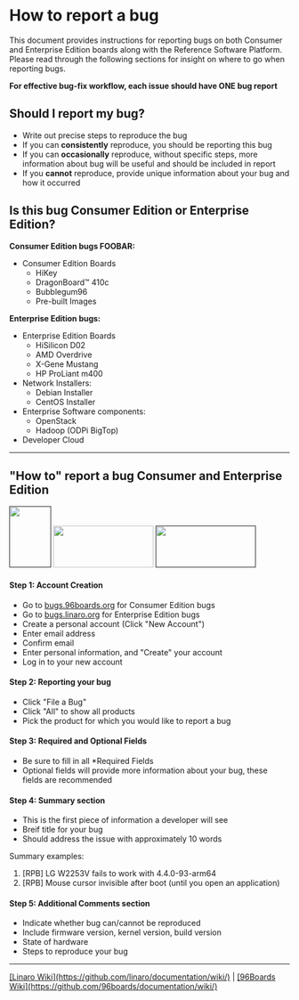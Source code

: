 # How to report a bug

This document provides instructions for reporting bugs on both Consumer and Enterprise Edition boards along with
the Reference Software Platform. Please read through the following sections for insight on where to go when reporting bugs.

**For effective bug-fix workflow, each issue should have ONE bug report**

## Should I report my bug?

- Write out precise steps to reproduce the bug
- If you can **consistently** reproduce, you should be reporting this bug
- If you can **occasionally** reproduce, without specific steps, more information about bug will be useful and should be included in report
- If you **cannot** reproduce, provide unique information about your bug and how it occurred

## Is this bug Consumer Edition or Enterprise Edition?

**Consumer Edition bugs FOOBAR:**

- Consumer Edition Boards
   - HiKey
   - DragonBoard™ 410c
   - Bubblegum96
   - Pre-built Images

**Enterprise Edition bugs:**

- Enterprise Edition Boards
   - HiSilicon D02
   - AMD Overdrive
   - X-Gene Mustang
   - HP ProLiant m400
- Network Installers:
   - Debian Installer
   - CentOS Installer
- Enterprise Software components:
   - OpenStack
   - Hadoop (ODPi BigTop)
- Developer Cloud

***

## "How to" report a bug Consumer and Enterprise Edition

<a href="" target="_blank"><img src="http://i.imgur.com/qPhRqX1.png" data-canonical-src="http://i.imgur.com/qPhRqX1.png" width="75" height="110" /></a>
<a href="https://www.96boards.org/products/ce/" target="_blank"><img src="http://i.imgur.com/QEilCHZ.png" data-canonical-src="http://i.imgur.com/QEilCHZ.png" width="180" height="75" /></a>
<a href="" target="_blank"><img src="http://i.imgur.com/DLgo1qU.png" data-canonical-src="http://i.imgur.com/DLgo1qU.png" width="180" height="75" /></a>

#### Step 1: Account Creation

- Go to <a href="http://bugs.96boards.org" target="_blank">bugs.96boards.org</a> for Consumer Edition bugs
- Go to <a href="http://bugs.linaro.org" target="_blank">bugs.linaro.org</a> for Enterprise Edition bugs
- Create a personal account (Click "New Account")
- Enter email address
- Confirm email
- Enter personal information, and "Create" your account
- Log in to your new account

#### Step 2: Reporting your bug

- Click "File a Bug"
- Click "All" to show all products
- Pick the product for which you would like to report a bug

#### Step 3: Required and Optional Fields

- Be sure to fill in all *Required Fields
- Optional fields will provide more information about your bug, these fields are recommended

#### Step 4: Summary section

- This is the first piece of information a developer will see
- Breif title for your bug
- Should address the issue with approximately 10 words

Summary examples:

1. [RPB] LG W2253V fails to work with 4.4.0-93-arm64
2. [RPB] Mouse cursor invisible after boot (until you open an application)

#### Step 5: Additional Comments section

- Indicate whether bug can/cannot be reproduced
- Include firmware version, kernel version, build version
- State of hardware
- Steps to reproduce your bug

***

<p align="left">
  <b></b>
  <a href="#">[Linaro Wiki](https://github.com/linaro/documentation/wiki/)</a> |
  <a href="#">[96Boards Wiki](https://github.com/96boards/documentation/wiki/)</a>
  <br>
